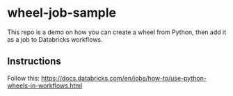# wheel-job-sample
This repo is a demo on how you can create a wheel from Python, then add it as a job to Databricks workflows.

## Instructions
Follow this: https://docs.databricks.com/en/jobs/how-to/use-python-wheels-in-workflows.html

